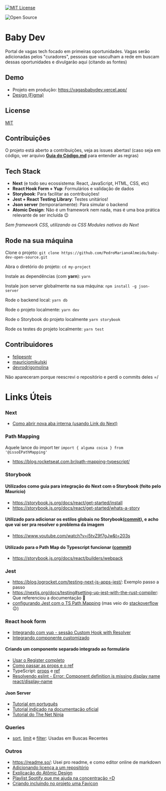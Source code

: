 [![MIT License](https://img.shields.io/badge/License-MIT-green.svg)](https://choosealicense.com/licenses/mit/)

![Open Source](https://img.shields.io/badge/Open%20Source-Contribua%20%F0%9F%98%8E-yellowgreen)

# Baby Dev

Portal de vagas tech focado em primeiras oportunidades. Vagas serão adicionadas pelos "curadores", pessoas que vasculham a rede em buscam dessas oportunidades e divulgarão aqui (citando as fontes)

## Demo

- Projeto em produção: <https://vagasbabydev.vercel.app/>
- [Design (Figma)](https://www.figma.com/file/mcsd2v0thC57nfBPxt1VAM/Baby-Dev?node-id=12%3A230)

## License

[MIT](https://choosealicense.com/licenses/mit/)

## Contribuições

O projeto está aberto a contribuições, veja as issues abertas!
(caso seja em código, ver arquivo [**Guia do Código.md**](https://github.com/PedroMarianoAlmeida/baby-dev-open-source/blob/main/Guia%20do%20C%C3%B3digo.md) para entender as regras)

## Tech Stack

- **Next** (e todo seu ecossistema: React, JavaScript, HTML, CSS, etc)
- **React Hook Form + Yup**: Formulários e validação de dados
- **Storybook**: Para facilitar as contribuições!
- **Jest + React Testing Library**: Testes unitários!
- **Json server** (temporariamente): Para simular o backend
- **Atomic Design**: Não é um framework nem nada, mas é uma boa prática relevante de ser incluída 😉

_Sem framework CSS, utilizando os CSS Modules nativos do Next_

## Rode na sua máquina

Clone o projeto: `git clone https://github.com/PedroMarianoAlmeida/baby-dev-open-source.git`

Abra o diretório do projeto: `cd my-project`

Instale as dependências (com **yarn**): `yarn`

Instale json server globalmente na sua máquina: `npm install -g json-server`

Rode o backend local: `yarn db`

Rode o projeto localmente: `yarn dev`

Rode o Storybook do projeto localmente `yarn storybook`

Rode os testes do projeto localmente: `yarn test`

## Contribuidores

- [felipesntr](https://github.com/felipesntr)
- [mauriciomikulski](https://github.com/mauriciomikulski)
- [devrodrigomolina](https://github.com/devrodrigomolina)

Não apareceram porque reescrevi o repositório e perdi o commits deles =/

# Links Úteis

### Next

- [Como abrir nova aba interna (usando Link do Next)](https://stackoverflow.com/a/71029662/12828114)

### Path Mapping

Aquele lance do import ter `import { alguma coisa } from '@issoÉPathMapping'`

- <https://blog.rocketseat.com.br/path-mapping-typescript/>

### Storybook

#### Utilizados como guia para integração do Next com o Storybook (feito pelo Maurício)

- <https://storybook.js.org/docs/react/get-started/install>
- <https://storybook.js.org/docs/react/get-started/whats-a-story>

#### Utilizado para adicionar os estilos globais no Storybook([commit](https://github.com/PedroMarianoAlmeida/baby-dev-open-source/commit/8c7fc82b060510dc65500059ab2bf56863a3fe1d#diff-98b614e1838b171ee71c04450a8f1a562753193fb7d4f53a4de8b9b5a7e980ee)), e acho que vai ser pra resolver o problema da imagem

- <https://www.youtube.com/watch?v=i5tvZ9f7gJw&t=203s>

#### Utilizado para o Path Map do Typescript funcionar ([commit](https://github.com/PedroMarianoAlmeida/baby-dev-open-source/commit/29124a2a1ededd8194d412e9dd88b6525af5c968))

- <https://storybook.js.org/docs/react/builders/webpack>

### Jest

- <https://blog.logrocket.com/testing-next-js-apps-jest/>: Exemplo passo a passo
- <https://nextjs.org/docs/testing#setting-up-jest-with-the-rust-compiler>: Que referenciou a documentação 🤡
- [configurando Jest com o TS Path Mapping](https://jestjs.io/docs/configuration#modulenamemapper-objectstring-string--arraystring) (mas veio do [stackoverflow](https://stackoverflow.com/questions/52860868/typescript-paths-not-resolving-when-running-jest) 😉)

### React hook form

- [Integrando com yup - sessão Custom Hook with Resolver](https://react-hook-form.com/advanced-usage)
- [Integrando componente customizado](https://react-hook-form.com/api/usecontroller/controller)

#### Criando um componente separado integrado ao formulário

- [Usar o Register completo](https://react-hook-form.com/api/useform/register/)
- [Como passar as props e o ref](https://reactjs.org/docs/forwarding-refs.html)
- TypeScript: [props](https://dev.to/giselamd/creating-a-react-input-component-in-typescript-hai) e [ref](https://stackoverflow.com/questions/33796267/how-to-use-refs-in-react-with-typescript)
- [Resolvendo eslint - Error: Component definition is missing display name react/display-name](https://stackoverflow.com/a/43356103/12828114)

#### Json Server

- [Tutorial em português](https://www.fabricadecodigo.com/json-server/)
- [Tutorial indicado na documentação oficial](https://egghead.io/lessons/nodejs-creating-demo-apis-with-json-server)
- [Tutorial do The Net Ninja](https://www.youtube.com/playlist?list=PL4cUxeGkcC9i2v2ZqJgydXIcRq_ZizIdD)

### Queries

- [sort](https://www.npmjs.com/package/json-server#sort), [limit](https://www.npmjs.com/package/json-server#slice) e [filter](https://www.npmjs.com/package/json-server#filter): Usadas em Buscas Recentes

### Outros

- <https://readme.so/>: Usei pro readme, e como editor online de markdown
- [Adicionando licença a um repositório](https://docs.github.com/en/communities/setting-up-your-project-for-healthy-contributions/adding-a-license-to-a-repository)
- [Explicação do Atômic Design](https://www.youtube.com/watch?v=XGPRyL7TXsk&t=159s)
- [Playlist Spotify que me ajuda na concentração =D](https://open.spotify.com/playlist/5O0m5JxHVsyBWTYW5yuR12)
- [Criando incluindo no projeto uma Favicon](https://dev.to/jcubic/favicon-for-next-js-and-typescript-9gk)
